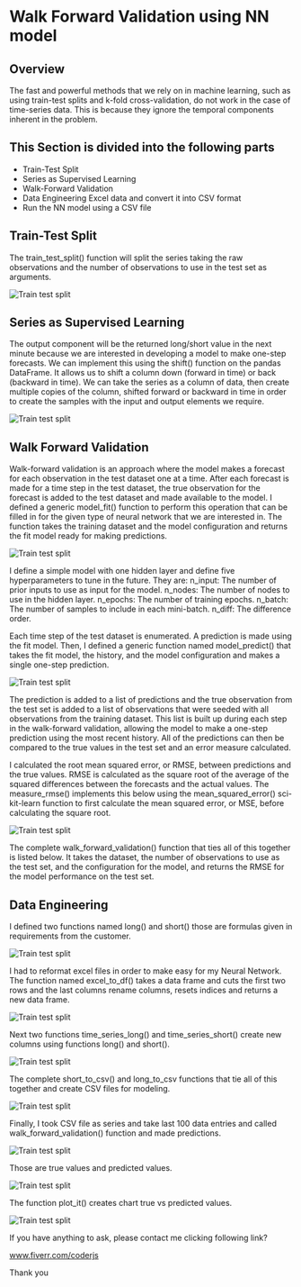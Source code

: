 # Walk Forward Validation using NN model

## Overview
The fast and powerful methods that we rely on in machine learning, such as using train-test splits and k-fold cross-validation, do not work in the case of time-series data. This is because they ignore the temporal components inherent in the problem. 


## This Section is divided into the following parts
  * Train-Test Split
  * Series as Supervised Learning
  * Walk-Forward Validation
  * Data Engineering Excel data and convert it into CSV format
  * Run the NN model using a CSV file
  
## Train-Test Split
The train_test_split() function will split the series taking the raw observations and the number of observations to use in the test set as arguments.

![Train test split](/images/train_test_split.png)

## Series as Supervised Learning

The output component will be the returned long/short value in the next minute because we are interested in developing a model to make one-step forecasts.
We can implement this using the shift() function on the pandas DataFrame. It allows us to shift a column down (forward in time) or back (backward in time). We can take the series as a column of data, then create multiple copies of the column, shifted forward or backward in time in order to create the samples with the input and output elements we require.


![Train test split](/images/series_to_sup.png)


## Walk Forward Validation
Walk-forward validation is an approach where the model makes a forecast for each observation in the test dataset one at a time. After each forecast is made for a time step in the test dataset, the true observation for the forecast is added to the test dataset and made available to the model.
I defined a generic model_fit() function to perform this operation that can be filled in for the given type of neural network that we are interested in. The function takes the training dataset and the model configuration and returns the fit model ready for making predictions.

![Train test split](/images/model_fit.png)


I define a simple model with one hidden layer and define five hyperparameters to tune in the future. They are:
n_input: The number of prior inputs to use as input for the model.
n_nodes: The number of nodes to use in the hidden layer.
n_epochs: The number of training epochs.
n_batch: The number of samples to include in each mini-batch.
n_diff: The difference order.

Each time step of the test dataset is enumerated. A prediction is made using the fit model.
Then, I defined a generic function named model_predict() that takes the fit model, the history, and the model configuration and makes a single one-step prediction.

![Train test split](/images/model_predict.png)

The prediction is added to a list of predictions and the true observation from the test set is added to a list of observations that were seeded with all observations from the training dataset. This list is built up during each step in the walk-forward validation, allowing the model to make a one-step prediction using the most recent history.
All of the predictions can then be compared to the true values in the test set and an error measure calculated.

I calculated the root mean squared error, or RMSE, between predictions and the true values.
RMSE is calculated as the square root of the average of the squared differences between the forecasts and the actual values. The measure_rmse() implements this below using the mean_squared_error() sci-kit-learn function to first calculate the mean squared error, or MSE, before calculating the square root.

![Train test split](/images/measure_rmse.png)

The complete walk_forward_validation() function that ties all of this together is listed below.
It takes the dataset, the number of observations to use as the test set, and the configuration for the model, and returns the RMSE for the model performance on the test set.


## Data Engineering
I defined two functions named long() and short() those are formulas given in requirements from the customer. 

![Train test split](/images/longshort.png)

I had to reformat excel files in order to make easy for my Neural Network. The function named excel_to_df() takes a data frame and cuts the first two rows and the last columns rename columns, resets indices and returns a new data frame. 

![Train test split](/images/excel_to_df.png)

Next two functions time_series_long() and time_series_short() create new columns using functions long() and short(). 

![Train test split](/images/times_series_long.png)

The complete short_to_csv() and long_to_csv functions that tie all of this together and create CSV files for modeling. 


![Train test split](/images/long_csv.png)

Finally, I took CSV file as series and take last 100 data entries and called walk_forward_validation() function and made predictions. 



![Train test split](/images/series.png)


Those are true values and predicted values. 


![Train test split](/images/true_values.png)


The function plot_it() creates chart true vs predicted values. 


![Train test split](/images/plot.png)

If you have anything to ask, please contact me clicking following link? 

www.fiverr.com/coderjs

Thank you